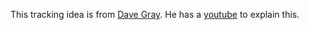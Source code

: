 This tracking idea is from [Dave Gray](https://github.com/gitdagray/useeffect_fix/blob/main/src/App.js). He has a [youtube](https://www.youtube.com/watch?v=81faZzp18NM) to explain this.



